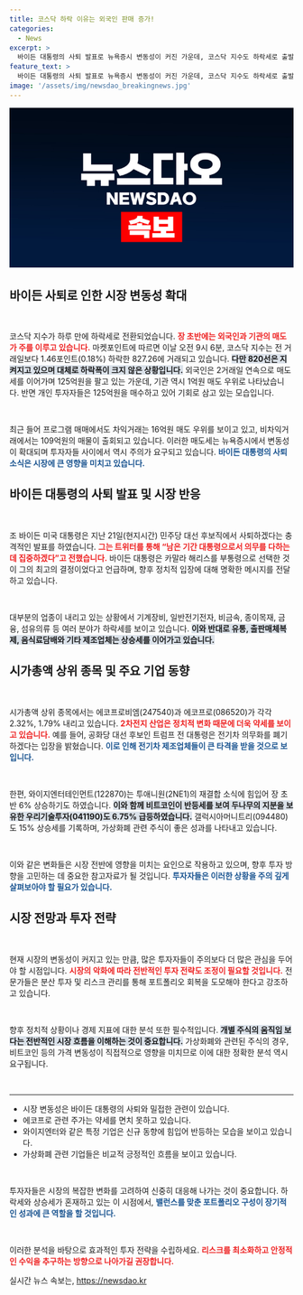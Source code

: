 ```yaml
---
title: 코스닥 하락 이유는 외국인 판매 증가!
categories:
  - News
excerpt: >
  바이든 대통령의 사퇴 발표로 뉴욕증시 변동성이 커진 가운데, 코스닥 지수도 하락세로 출발했다. 그러나 우리기술투자와 가상화폐 관련주들은 강세를 보이며 반전을 꾀하고 있다. 클릭해 더 확인해보세요!
feature_text: >
  바이든 대통령의 사퇴 발표로 뉴욕증시 변동성이 커진 가운데, 코스닥 지수도 하락세로 출발했다. 그러나 우리기술투자와 가상화폐 관련주들은 강세를 보이며 반전을 꾀하고 있다. 클릭해 더 확인해보세요!
image: '/assets/img/newsdao_breakingnews.jpg'
---
```


<p><img src="/assets/img/newsdao_breakingnews.jpg" alt="flaretime 속보" /></p>

<h2 data-ke-size="size26">바이든 사퇴로 인한 시장 변동성 확대</h2>

<p data-ke-size="size16">&nbsp;</p>

<p>코스닥 지수가 하루 만에 하락세로 전환되었습니다. <b><span style="color: #ee2323;">장 초반에는 외국인과 기관의 매도가 주를 이루고 있습니다.</span></b> 마켓포인트에 따르면 이날 오전 9시 6분, 코스닥 지수는 전 거래일보다 1.46포인트(0.18%) 하락한 827.26에 거래되고 있습니다. <b><span style="background-color: #21538527;">다만 820선은 지켜지고 있으며 대체로 하락폭이 크지 않은 상황입니다.</span></b> 외국인은 2거래일 연속으로 매도세를 이어가며 125억원을 팔고 있는 가운데, 기관 역시 1억원 매도 우위로 나타났습니다. 반면 개인 투자자들은 125억원을 매수하고 있어 기회로 삼고 있는 모습입니다. </p>

<p data-ke-size="size16">&nbsp;</p>

<p>최근 들어 프로그램 매매에서도 차익거래는 16억원 매도 우위를 보이고 있고, 비차익거래에서는 109억원의 매물이 출회되고 있습니다. 이러한 매도세는 뉴욕증시에서 변동성이 확대되며 투자자들 사이에서 역시 주의가 요구되고 있습니다. <b><span style="color: #1a5490;">바이든 대통령의 사퇴 소식은 시장에 큰 영향을 미치고 있습니다.</span></b> </p>

<h2 data-ke-size="size26">바이든 대통령의 사퇴 발표 및 시장 반응</h2>

<p data-ke-size="size16">&nbsp;</p>

<p>조 바이든 미국 대통령은 지난 21일(현지시간) 민주당 대선 후보직에서 사퇴하겠다는 충격적인 발표를 하였습니다. <b><span style="color: #ee2323;">그는 트위터를 통해 “남은 기간 대통령으로서 의무를 다하는 데 집중하겠다”고 전했습니다.</span></b> 바이든 대통령은 카말라 해리스를 부통령으로 선택한 것이 그의 최고의 결정이었다고 언급하며, 향후 정치적 입장에 대해 명확한 메시지를 전달하고 있습니다.</p>

<p data-ke-size="size16">&nbsp;</p>

<p>대부분의 업종이 내리고 있는 상황에서 기계장비, 일반전기전자, 비금속, 종이목재, 금융, 섬유의류 등 여러 분야가 하락세를 보이고 있습니다. <b><span style="background-color: #21538527;">이와 반대로 유통, 출판매체복제, 음식료담배와 기타 제조업체는 상승세를 이어가고 있습니다.</span></b></p>

<h2 data-ke-size="size26">시가총액 상위 종목 및 주요 기업 동향</h2>

<p data-ke-size="size16">&nbsp;</p>

<p>시가총액 상위 종목에서는 에코프로비엠(247540)과 에코프로(086520)가 각각 2.32%, 1.79% 내리고 있습니다. <b><span style="color: #ee2323;">2차전지 산업은 정치적 변화 때문에 더욱 약세를 보이고 있습니다.</span></b> 예를 들어, 공화당 대선 후보인 트럼프 전 대통령은 전기차 의무화를 폐기하겠다는 입장을 밝혔습니다. <b><span style="color: #1a5490;">이로 인해 전기차 제조업체들이 큰 타격을 받을 것으로 보입니다.</span></b></p>

<p data-ke-size="size16">&nbsp;</p>

<p>한편, 와이지엔터테인먼트(122870)는 투애니원(2NE1)의 재결합 소식에 힘입어 장 초반 6% 상승하기도 하였습니다. <b><span style="background-color: #21538527;">이와 함께 비트코인이 반등세를 보여 두나무의 지분을 보유한 우리기술투자(041190)도 6.75% 급등하였습니다.</span></b> 갤럭시아머니트리(094480)도 15% 상승세를 기록하며, 가상화폐 관련 주식이 좋은 성과를 나타내고 있습니다.</p>

<p data-ke-size="size16">&nbsp;</p>

<p>이와 같은 변화들은 시장 전반에 영향을 미치는 요인으로 작용하고 있으며, 향후 투자 방향을 고민하는 데 중요한 참고자료가 될 것입니다. <b><span style="color: #1a5490;">투자자들은 이러한 상황을 주의 깊게 살펴보아야 할 필요가 있습니다.</span></b> </p>

<h2 data-ke-size="size26">시장 전망과 투자 전략</h2>

<p data-ke-size="size16">&nbsp;</p>

<p>현재 시장의 변동성이 커지고 있는 만큼, 많은 투자자들이 주의보다 더 많은 관심을 두어야 할 시점입니다. <b><span style="color: #ee2323;">시장의 악화에 따라 전반적인 투자 전략도 조정이 필요할 것입니다.</span></b> 전문가들은 분산 투자 및 리스크 관리를 통해 포트폴리오 회복을 도모해야 한다고 강조하고 있습니다.</p>

<p data-ke-size="size16">&nbsp;</p>

<p>향후 정치적 상황이나 경제 지표에 대한 분석 또한 필수적입니다. <b><span style="background-color: #21538527;">개별 주식의 움직임 보다는 전반적인 시장 흐름을 이해하는 것이 중요합니다.</span></b> 가상화폐와 관련된 주식의 경우, 비트코인 등의 가격 변동성이 직접적으로 영향을 미치므로 이에 대한 정확한 분석 역시 요구됩니다. </p>

<p><br></p>

<hr>

<ul>
 <li>시장 변동성은 바이든 대통령의 사퇴와 밀접한 관련이 있습니다.</li>
 <li>에코프로 관련 주가는 약세를 면치 못하고 있습니다.</li>
 <li>와이지엔터와 같은 특정 기업은 신규 동향에 힘입어 반등하는 모습을 보이고 있습니다.</li>
 <li>가상화폐 관련 기업들은 비교적 긍정적인 흐름을 보이고 있습니다.</li>
</ul>

<p data-ke-size="size16">&nbsp;</p>

<p>투자자들은 시장의 복잡한 변화를 고려하여 신중히 대응해 나가는 것이 중요합니다. 하락세와 상승세가 혼재하고 있는 이 시점에서, <b><span style="color: #1a5490;">밸런스를 맞춘 포트폴리오 구성이 장기적인 성과에 큰 역할을 할 것입니다.</span></b> </p>

<p data-ke-size="size16">&nbsp;</p>

<p>이러한 분석을 바탕으로 효과적인 투자 전략을 수립하세요. <b><span style="color: #ee2323;">리스크를 최소화하고 안정적인 수익을 추구하는 방향으로 나아가길 권장합니다.</span></b></p>
실시간 뉴스 속보는, <a href="https://newsdao.kr" rel="dofollow">https://newsdao.kr</a>


